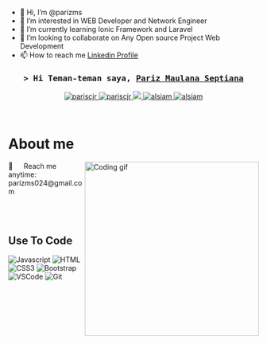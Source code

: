 - 👋 Hi, I’m @parizms
- 👀 I’m interested in WEB Developer and Network Engineer
- 🌱 I’m currently learning Ionic Framework and Laravel 
- 💞️ I’m looking to collaborate on Any Open source Project Web Development
- 📫 How to reach me [Linkedin Profile](https://google.com)

<!--
<h2 align="center">
  Selamat Datang di Gihub Paris!
  <img src="https://media.giphy.com/media/hvRJCLFzcasrR4ia7z/giphy.gif" width="28">
</h2>
-->

<!--
<p align="center">
  <a href="https://github.com/alsiam"><img src="https://readme-typing-svg.herokuapp.com/?lines=Self%20Taught%20Programmer;Front%20End%20Developer;1.5%2B%20years%20of%20coding%20experience;Always%20learning%20new%20things&center=true&width=380&height=45"></a>
</p>

 -->

<!-- Intro  -->
<h3 align="center">
        <samp>&gt; Hi Teman-teman saya, 
                <b><a target="_blank" href="google.com">Pariz Maulana Septiana</a></b>
        </samp>
</h3>


<p align="center">
 <a href="https://google.com" target="blank">
  <img src="https://img.shields.io/badge/Website-DC143C?style=for-the-badge&logo=medium&logoColor=white" alt="pariscjr" />
 </a>
 <a href="https://www.linkedin.com/in/pariz-maulana-septiana/" target="blank">
  <img src="https://img.shields.io/badge/LinkedIn-0077B5?style=for-the-badge&logo=linkedin&logoColor=white" alt="pariscjr"/>
 </a>
 <!-- <a href="https://google.com" target="_blank">
  <img src="https://img.shields.io/badge/dev.to-0A0A0A?style=for-the-badge&logo=dev.to&logoColor=white" alt="pariscjr" />
 </a> -->
 <a href="https://google.com" target="_blank">
  <img src="https://img.shields.io/badge/Twitter-1DA1F2?style=for-the-badge&logo=twitter&logoColor=white" />
 </a>
 <a href="https://google.com" target="_blank">
  <img src="https://img.shields.io/badge/Instagram-fe4164?style=for-the-badge&logo=instagram&logoColor=white" alt="alsiam" />
 </a> 
 <a href="https://google.com" target="_blank">
  <img src="https://img.shields.io/badge/Facebook-20BEFF?&style=for-the-badge&logo=facebook&logoColor=white" alt="alsiam"  />
  </a> 
</p>
<br />

<!-- About Section -->
 # About me
 
<p>
 <img align="right" width="350" src="/assets/programmer.gif" alt="Coding gif" />
 📧 &emsp; Reach me anytime: parizms024@gmail.com<br/><br/>

</p>

<br/>

## Use To Code

![Javascript](https://img.shields.io/badge/Javascript-F0DB4F?style=for-the-badge&labelColor=black&logo=javascript&logoColor=F0DB4F)
![HTML](https://img.shields.io/badge/HTML5-E34F26?style=for-the-badge&logo=html5&logoColor=white)
![CSS3](https://img.shields.io/badge/CSS3-1572B6?style=for-the-badge&logo=css3&logoColor=white)
![Bootstrap](https://img.shields.io/badge/Bootstrap-563D7C?style=for-the-badge&logo=bootstrap&logoColor=white)
![VSCode](https://img.shields.io/badge/Visual_Studio-0078d7?style=for-the-badge&logo=visual%20studio&logoColor=white)
![Git](https://img.shields.io/badge/Git-F05032?style=for-the-badge&logo=git&logoColor=white)

<br/>

<!---
parizms/parizms is a ✨ special ✨ repository because its `README.md` (this file) appears on your GitHub profile.
You can click the Preview link to take a look at your changes.
--->
